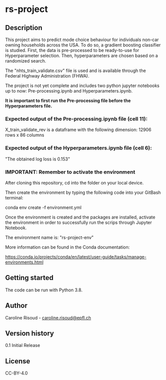 # rs-project

## Description

This project aims to predict mode choice behaviour for individuals non-car owning households across the USA. To do so, a gradient boosting classifier is studied. First, the data is pre-processed to be ready-to-use for Hyperparameter selection. Then, hyperparameters are chosen based on a randomized search.

The "nhts_train_validate.csv" file is used and is available through the Federal Highway Administration (FHWA).

The project is not yet complete and includes two python jupyter notebooks up to now: Pre-processing.ipynb and Hyperparameters.ipynb.


**It is important to first run the Pre-processing file before the Hyperparameters file.**

### Expected output of the Pre-processing.ipynb file (cell 11):

X_train_validate_rev is a dataframe with the following dimension: 12906 rows x 86 columns


### Expected output of the Hyperparameters.ipynb file (cell 6):

"The obtained log loss is 0.153"


### IMPORTANT: Remember to activate the environment

After cloning this repository, cd into the folder on your local device.

Then create the environment by typing the following code into your GitBash terminal:


conda env create -f environment.yml


Once the environment is created and the packages are installed, activate the environment in order to successfully run the scrips through Jupyter Notebook.

The environment name is: "rs-project-env"


More information can be found in the Conda documentation:

https://conda.io/projects/conda/en/latest/user-guide/tasks/manage-environments.html

## Getting started

The code can be run with Python 3.8.

## Author

Caroline Risoud - caroline.risoud@epfl.ch

## Version history

0.1 Initial Release

## License

CC-BY-4.0


